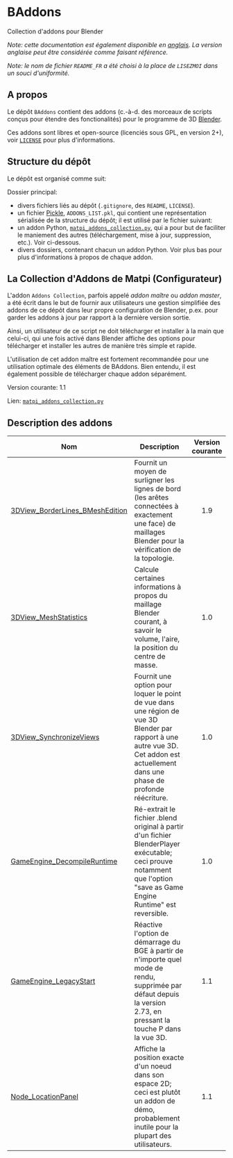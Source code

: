# BAddons
Collection d'addons pour Blender

*Note: cette documentation est également disponible en [anglais](https://github.com/qwenger/BAddons/blob/master/README.md).
La version anglaise peut être considérée comme faisant référence.*

*Note: le nom de fichier `README_FR` a été choisi à la place de `LISEZMOI` dans un souci d'uniformité.*

## A propos

Le dépôt `BAddons` contient des addons (c.-à-d. des morceaux de scripts conçus pour étendre des fonctionalités) pour le programme de 3D [Blender](https://www.blender.org/).

Ces addons sont libres et open-source (licenciés sous GPL, en version 2+), voir [`LICENSE`](https://github.com/qwenger/BAddons/blob/master/LICENSE) pour plus d'informations.

## Structure du dépôt

Le dépôt est organisé comme suit:

Dossier principal:

- divers fichiers liés au dépôt (`.gitignore`, des `README`, `LICENSE`).
- un fichier [Pickle](https://docs.python.org/3/library/pickle.html), `ADDONS_LIST.pkl`, qui contient une représentation sérialisée de la structure du dépôt; il est utilisé par le fichier suivant:
- un addon Python, [`matpi_addons_collection.py`](https://github.com/qwenger/BAddons/blob/master/matpi_addons_collection.py), qui a pour but de faciliter le maniement des autres (téléchargement, mise à jour, suppression, etc.). Voir ci-dessous.
- divers dossiers, contenant chacun un addon Python. Voir plus bas pour plus d'informations à propos de chaque addon.

## La Collection d'Addons de Matpi (Configurateur)

L'addon `Addons Collection`, parfois appelé *addon maître* ou *addon master*, a été écrit dans le but de fournir aux utilisateurs une gestion simplifiée des addons de ce dépôt dans leur propre configuration de Blender, p.ex. pour garder les addons à jour par rapport à la dernière version sortie.

Ainsi, un utilisateur de ce script ne doit télécharger et installer à la main que celui-ci, qui une fois activé dans Blender affiche des options pour télécharger et installer les autres de manière très simple et rapide.

L'utilisation de cet addon maître est fortement recommandée pour une utilisation optimale des éléments de BAddons. Bien entendu, il est également possible de télécharger chaque addon séparément.

Version courante: [](matpi_addons_collection)1.1[](/)

Lien: [`matpi_addons_collection.py`](https://github.com/qwenger/BAddons/blob/master/matpi_addons_collection.py)

## Description des addons

| Nom     | Description | Version courante |
|---------|-------------|:----------------:|
| [3DView_BorderLines_BMeshEdition](https://github.com/qwenger/BAddons/blob/master/3DView_BorderLines_BMeshEdition/3dview_border_lines_bmesh_edition.py) | Fournit un moyen de surligner les lignes de bord (les arêtes connectées à exactement une face) de maillages Blender pour la vérification de la topologie. | [](3dview_border_lines_bmesh_edition)1.9[](/) |
| [3DView_MeshStatistics](https://github.com/qwenger/BAddons/blob/master/3DView_MeshStatistics/3dview_mesh_statistics.py) | Calcule certaines informations à propos du maillage Blender courant, à savoir le volume, l'aire, la position du centre de masse. | [](3dview_mesh_statistics)1.0[](/) |
| [3DView_SynchronizeViews](https://github.com/qwenger/BAddons/blob/master/3DView_SynchonizeViews/3dview_synchronize_views.py) | Fournit une option pour loquer le point de vue dans une région de vue 3D Blender par rapport à une autre vue 3D. Cet addon est actuellement dans une phase de profonde réécriture. | [](3dview_synchronize_views)1.0[](/) |
| [GameEngine_DecompileRuntime](https://github.com/qwenger/BAddons/blob/master/GameEngine_DecompileRuntime/game_engine_decompile_runtime.py) | Ré-extrait le fichier .blend original à partir d'un fichier BlenderPlayer exécutable; ceci prouve notamment que l'option "save as Game Engine Runtime" est reversible. | [](game_engine_decompile_runtime)1.0[](/) |
| [GameEngine_LegacyStart](https://github.com/qwenger/BAddons/blob/master/GameEngine_LegacyStart/game_engine_legacy_start.py) | Réactive l'option de démarrage du BGE à partir de n'importe quel mode de rendu, supprimée par défaut depuis la version 2.73, en pressant la touche P dans la vue 3D. | [](game_engine_legacy_start)1.1[](/) |
| [Node_LocationPanel](https://github.com/qwenger/BAddons/blob/master/Node_LocationPanel/node_location_panel.py) | Affiche la position exacte d'un noeud dans son espace 2D; ceci est plutôt un addon de démo, probablement inutile pour la plupart des utilisateurs. | [](node_location_panel)1.1[](/) |

